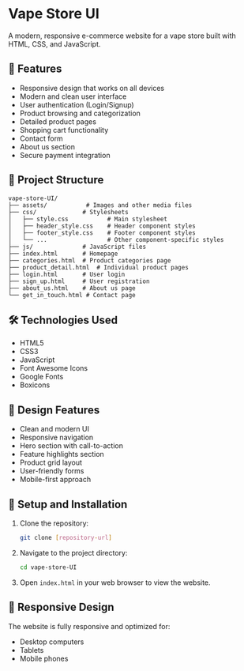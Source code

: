 # Vape Store UI

A modern, responsive e-commerce website for a vape store built with HTML, CSS, and JavaScript.

## 🚀 Features

- Responsive design that works on all devices
- Modern and clean user interface
- User authentication (Login/Signup)
- Product browsing and categorization
- Detailed product pages
- Shopping cart functionality
- Contact form
- About us section
- Secure payment integration

## 📁 Project Structure

```
vape-store-UI/
├── assets/           # Images and other media files
├── css/             # Stylesheets
│   ├── style.css           # Main stylesheet
│   ├── header_style.css    # Header component styles
│   ├── footer_style.css    # Footer component styles
│   └── ...                 # Other component-specific styles
├── js/              # JavaScript files
├── index.html       # Homepage
├── categories.html  # Product categories page
├── product_detail.html  # Individual product pages
├── login.html       # User login
├── sign_up.html     # User registration
├── about_us.html    # About us page
└── get_in_touch.html # Contact page
```

## 🛠️ Technologies Used

- HTML5
- CSS3
- JavaScript
- Font Awesome Icons
- Google Fonts
- Boxicons

## 🎨 Design Features

- Clean and modern UI
- Responsive navigation
- Hero section with call-to-action
- Feature highlights section
- Product grid layout
- User-friendly forms
- Mobile-first approach

## 🔧 Setup and Installation

1. Clone the repository:
   ```bash
   git clone [repository-url]
   ```

2. Navigate to the project directory:
   ```bash
   cd vape-store-UI
   ```

3. Open `index.html` in your web browser to view the website.

## 📱 Responsive Design

The website is fully responsive and optimized for:
- Desktop computers
- Tablets
- Mobile phones



